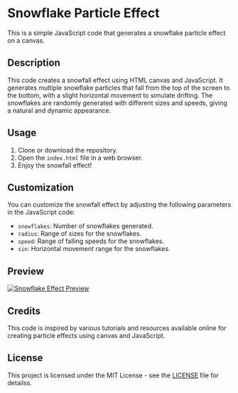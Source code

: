 # Snowflake Particle Effect

This is a simple JavaScript code that generates a snowflake particle effect on a canvas.

## Description

This code creates a snowfall effect using HTML canvas and JavaScript. It generates multiple snowflake particles that fall from the top of the screen to the bottom, with a slight horizontal movement to simulate drifting. The snowflakes are randomly generated with different sizes and speeds, giving a natural and dynamic appearance.

## Usage

1. Clone or download the repository.
2. Open the `index.html` file in a web browser.
3. Enjoy the snowfall effect!

## Customization

You can customize the snowfall effect by adjusting the following parameters in the JavaScript code:

- `snowflakes`: Number of snowflakes generated.
- `radius`: Range of sizes for the snowflakes.
- `speed`: Range of falling speeds for the snowflakes.
- `sin`: Horizontal movement range for the snowflakes.

## Preview

[![Snowflake Effect Preview](preview.png)](https://example.com)

## Credits

This code is inspired by various tutorials and resources available online for creating particle effects using canvas and JavaScript.

## License

This project is licensed under the MIT License - see the [LICENSE](LICENSE) file for detailss.
